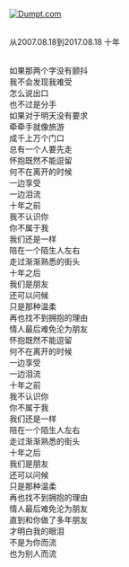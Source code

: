 <a href="http://www.dumpt.com/img/viewer.php?file=msqt193il46rls1my722.jpg" target="_blank"><img src="http://www.dumpt.com/img/files/msqt193il46rls1my722_thumb.jpg" border="0" alt="Dumpt.com"/></a>

<Br>从2007.08.18到2017.08.18 十年

<Br>如果那两个字没有颤抖
<Br>我不会发现我难受
<Br>怎么说出口
<Br>也不过是分手
<Br>如果对于明天没有要求
<Br>牵牵手就像旅游
<Br>成千上万个门口
<Br>总有一个人要先走
<Br>怀抱既然不能逗留
<Br>何不在离开的时候
<Br>一边享受
<Br>一边泪流
<Br>十年之前
<Br>我不认识你
<Br>你不属于我
<Br>我们还是一样
<Br>陪在一个陌生人左右
<Br>走过渐渐熟悉的街头
<Br>十年之后
<Br>我们是朋友
<Br>还可以问候
<Br>只是那种温柔
<Br>再也找不到拥抱的理由
<Br>情人最后难免沦为朋友
<Br>怀抱既然不能逗留
<Br>何不在离开的时候
<Br>一边享受
<Br>一边泪流
<Br>十年之前
<Br>我不认识你
<Br>你不属于我
<Br>我们还是一样
<Br>陪在一个陌生人左右
<Br>走过渐渐熟悉的街头
<Br>十年之后
<Br>我们是朋友
<Br>还可以问候
<Br>只是那种温柔
<Br>再也找不到拥抱的理由
<Br>情人最后难免沦为朋友
<Br>直到和你做了多年朋友
<Br>才明白我的眼泪
<Br>不是为你而流
<Br>也为别人而流
